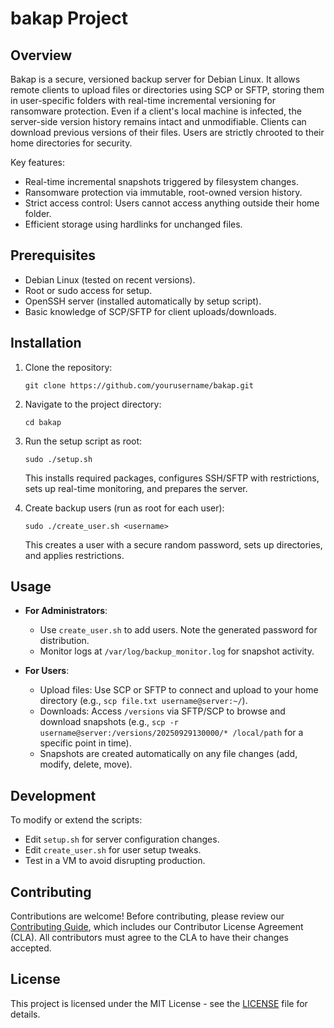 # bakap Project

## Overview
Bakap is a secure, versioned backup server for Debian Linux. It allows remote clients to upload files or directories using SCP or SFTP, storing them in user-specific folders with real-time incremental versioning for ransomware protection. Even if a client's local machine is infected, the server-side version history remains intact and unmodifiable. Clients can download previous versions of their files. Users are strictly chrooted to their home directories for security.

Key features:
- Real-time incremental snapshots triggered by filesystem changes.
- Ransomware protection via immutable, root-owned version history.
- Strict access control: Users cannot access anything outside their home folder.
- Efficient storage using hardlinks for unchanged files.

## Prerequisites
- Debian Linux (tested on recent versions).
- Root or sudo access for setup.
- OpenSSH server (installed automatically by setup script).
- Basic knowledge of SCP/SFTP for client uploads/downloads.

## Installation
1. Clone the repository:
   ```
   git clone https://github.com/yourusername/bakap.git
   ```
2. Navigate to the project directory:
   ```
   cd bakap
   ```
3. Run the setup script as root:
   ```
   sudo ./setup.sh
   ```
   This installs required packages, configures SSH/SFTP with restrictions, sets up real-time monitoring, and prepares the server.

4. Create backup users (run as root for each user):
   ```
   sudo ./create_user.sh <username>
   ```
   This creates a user with a secure random password, sets up directories, and applies restrictions.

## Usage
- **For Administrators**:
  - Use `create_user.sh` to add users. Note the generated password for distribution.
  - Monitor logs at `/var/log/backup_monitor.log` for snapshot activity.

- **For Users**:
  - Upload files: Use SCP or SFTP to connect and upload to your home directory (e.g., `scp file.txt username@server:~/`).
  - Downloads: Access `/versions` via SFTP/SCP to browse and download snapshots (e.g., `scp -r username@server:/versions/20250929130000/* /local/path` for a specific point in time).
  - Snapshots are created automatically on any file changes (add, modify, delete, move).

## Development
To modify or extend the scripts:
- Edit `setup.sh` for server configuration changes.
- Edit `create_user.sh` for user setup tweaks.
- Test in a VM to avoid disrupting production.

## Contributing
Contributions are welcome! Before contributing, please review our [Contributing Guide](CONTRIBUTING.md), which includes our Contributor License Agreement (CLA). All contributors must agree to the CLA to have their changes accepted.

## License
This project is licensed under the MIT License - see the [LICENSE](LICENSE) file for details.